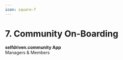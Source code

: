 ```yaml
---
icon: square-7
---
```


# 7. Community On-Boarding

**selfdriven.community App**\
Managers & Members
